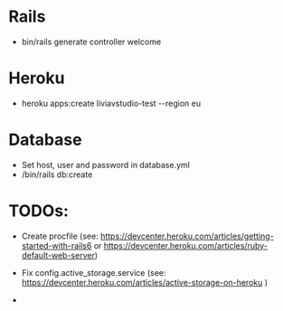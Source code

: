 # Rails

* bin/rails generate controller welcome

# Heroku

* heroku apps:create liviavstudio-test --region eu

# Database

* Set host, user and password in database.yml
* /bin/rails db:create

# TODOs:

* Create procfile (see: https://devcenter.heroku.com/articles/getting-started-with-rails6 or 
    https://devcenter.heroku.com/articles/ruby-default-web-server)

* Fix config.active_storage.service (see: https://devcenter.heroku.com/articles/active-storage-on-heroku )

* 
